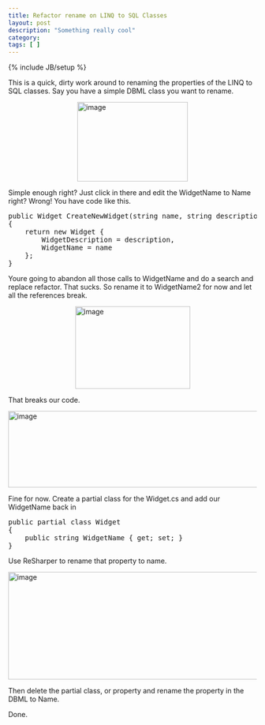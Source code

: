 ```yaml
---
title: Refactor rename on LINQ to SQL Classes
layout: post
description: "Something really cool"
category:
tags: [ ] 
---
```

{% include JB/setup %}



<p>This is a quick, dirty work around to renaming the properties of the LINQ to SQL classes. Say you have a simple DBML class you want to rename. </p>  <p><a href="/wp-content/uploads/2009/12/image3.png"><img style="border-right-width: 0px; display: block; float: none; border-top-width: 0px; border-bottom-width: 0px; margin-left: auto; border-left-width: 0px; margin-right: auto" title="image" border="0" alt="image" src="/wp-content/uploads/2009/12/image_thumb3.png" width="224" height="161" /></a></p>  <p>Simple enough right? Just click in there and edit the WidgetName to Name right? Wrong! You have code like this.</p>  <pre class="c#" name="code">public Widget CreateNewWidget(string name, string description)
{
    return new Widget {
        WidgetDescription = description, 
        WidgetName = name
    };
}</pre>

<p>Youre going to abandon all those calls to WidgetName and do a search and replace refactor. That sucks. So rename it to WidgetName2 for now and let all the references break.</p>

<p><a href="/wp-content/uploads/2009/12/image4.png"><img style="border-right-width: 0px; display: block; float: none; border-top-width: 0px; border-bottom-width: 0px; margin-left: auto; border-left-width: 0px; margin-right: auto" title="image" border="0" alt="image" src="/wp-content/uploads/2009/12/image_thumb4.png" width="233" height="167" /></a> </p>

<p>That breaks our code.</p>

<p><a href="/wp-content/uploads/2009/12/image5.png"><img style="border-right-width: 0px; display: block; float: none; border-top-width: 0px; border-bottom-width: 0px; margin-left: auto; border-left-width: 0px; margin-right: auto" title="image" border="0" alt="image" src="/wp-content/uploads/2009/12/image_thumb5.png" width="545" height="155" /></a> </p>

<p>Fine for now. Create a partial class for the Widget.cs and add our WidgetName back in</p>

<pre class="c#" name="code">public partial class Widget
{
    public string WidgetName { get; set; }
}</pre>

<p>Use ReSharper to rename that property to name.</p>

<p><a href="/wp-content/uploads/2009/12/image6.png"><img style="border-bottom: 0px; border-left: 0px; display: block; float: none; margin-left: auto; border-top: 0px; margin-right: auto; border-right: 0px" title="image" border="0" alt="image" src="/wp-content/uploads/2009/12/image_thumb6.png" width="580" height="218" /></a> </p>

<p>Then delete the partial class, or property and rename the property in the DBML to Name. </p>

<p>Done.</p>
